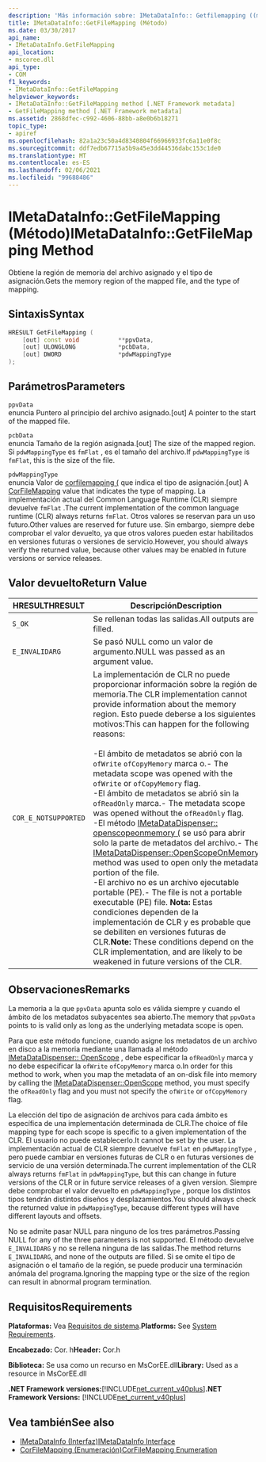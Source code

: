 ```yaml
---
description: 'Más información sobre: IMetaDataInfo:: Getfilemapping ((método)'
title: IMetaDataInfo::GetFileMapping (Método)
ms.date: 03/30/2017
api_name:
- IMetaDataInfo.GetFileMapping
api_location:
- mscoree.dll
api_type:
- COM
f1_keywords:
- IMetaDataInfo::GetFileMapping
helpviewer_keywords:
- IMetaDataInfo::GetFileMapping method [.NET Framework metadata]
- GetFileMapping method [.NET Framework metadata]
ms.assetid: 2868dfec-c992-4606-88bb-a8e0b6b18271
topic_type:
- apiref
ms.openlocfilehash: 82a1a23c50a4d8340804f66966933fc6a11e0f8c
ms.sourcegitcommit: ddf7edb67715a5b9a45e3dd44536dabc153c1de0
ms.translationtype: MT
ms.contentlocale: es-ES
ms.lasthandoff: 02/06/2021
ms.locfileid: "99688486"
---
```

# <a name="imetadatainfogetfilemapping-method"></a><span data-ttu-id="80c79-103">IMetaDataInfo::GetFileMapping (Método)</span><span class="sxs-lookup"><span data-stu-id="80c79-103">IMetaDataInfo::GetFileMapping Method</span></span>

<span data-ttu-id="80c79-104">Obtiene la región de memoria del archivo asignado y el tipo de asignación.</span><span class="sxs-lookup"><span data-stu-id="80c79-104">Gets the memory region of the mapped file, and the type of mapping.</span></span>  
  
## <a name="syntax"></a><span data-ttu-id="80c79-105">Sintaxis</span><span class="sxs-lookup"><span data-stu-id="80c79-105">Syntax</span></span>  
  
```cpp  
HRESULT GetFileMapping (  
    [out] const void           **ppvData,
    [out] ULONGLONG            *pcbData,
    [out] DWORD                *pdwMappingType  
);  
```  
  
## <a name="parameters"></a><span data-ttu-id="80c79-106">Parámetros</span><span class="sxs-lookup"><span data-stu-id="80c79-106">Parameters</span></span>  

 `ppvData`  
 <span data-ttu-id="80c79-107">enuncia Puntero al principio del archivo asignado.</span><span class="sxs-lookup"><span data-stu-id="80c79-107">[out] A pointer to the start of the mapped file.</span></span>  
  
 `pcbData`  
 <span data-ttu-id="80c79-108">enuncia Tamaño de la región asignada.</span><span class="sxs-lookup"><span data-stu-id="80c79-108">[out] The size of the mapped region.</span></span> <span data-ttu-id="80c79-109">Si `pdwMappingType` es `fmFlat` , es el tamaño del archivo.</span><span class="sxs-lookup"><span data-stu-id="80c79-109">If `pdwMappingType` is `fmFlat`, this is the size of the file.</span></span>  
  
 `pdwMappingType`  
 <span data-ttu-id="80c79-110">enuncia Valor de [corfilemapping (](corfilemapping-enumeration.md) que indica el tipo de asignación.</span><span class="sxs-lookup"><span data-stu-id="80c79-110">[out] A [CorFileMapping](corfilemapping-enumeration.md) value that indicates the type of mapping.</span></span> <span data-ttu-id="80c79-111">La implementación actual del Common Language Runtime (CLR) siempre devuelve `fmFlat` .</span><span class="sxs-lookup"><span data-stu-id="80c79-111">The current implementation of the common language runtime (CLR) always returns `fmFlat`.</span></span> <span data-ttu-id="80c79-112">Otros valores se reservan para un uso futuro.</span><span class="sxs-lookup"><span data-stu-id="80c79-112">Other values are reserved for future use.</span></span> <span data-ttu-id="80c79-113">Sin embargo, siempre debe comprobar el valor devuelto, ya que otros valores pueden estar habilitados en versiones futuras o versiones de servicio.</span><span class="sxs-lookup"><span data-stu-id="80c79-113">However, you should always verify the returned value, because other values may be enabled in future versions or service releases.</span></span>  
  
## <a name="return-value"></a><span data-ttu-id="80c79-114">Valor devuelto</span><span class="sxs-lookup"><span data-stu-id="80c79-114">Return Value</span></span>  
  
|<span data-ttu-id="80c79-115">HRESULT</span><span class="sxs-lookup"><span data-stu-id="80c79-115">HRESULT</span></span>|<span data-ttu-id="80c79-116">Descripción</span><span class="sxs-lookup"><span data-stu-id="80c79-116">Description</span></span>|  
|-------------|-----------------|  
|`S_OK`|<span data-ttu-id="80c79-117">Se rellenan todas las salidas.</span><span class="sxs-lookup"><span data-stu-id="80c79-117">All outputs are filled.</span></span>|  
|`E_INVALIDARG`|<span data-ttu-id="80c79-118">Se pasó NULL como un valor de argumento.</span><span class="sxs-lookup"><span data-stu-id="80c79-118">NULL was passed as an argument value.</span></span>|  
|`COR_E_NOTSUPPORTED`|<span data-ttu-id="80c79-119">La implementación de CLR no puede proporcionar información sobre la región de memoria.</span><span class="sxs-lookup"><span data-stu-id="80c79-119">The CLR implementation cannot provide information about the memory region.</span></span> <span data-ttu-id="80c79-120">Esto puede deberse a los siguientes motivos:</span><span class="sxs-lookup"><span data-stu-id="80c79-120">This can happen for the following reasons:</span></span><br /><br /> <span data-ttu-id="80c79-121">-El ámbito de metadatos se abrió con la `ofWrite` `ofCopyMemory` marca o.</span><span class="sxs-lookup"><span data-stu-id="80c79-121">-   The metadata scope was opened with the `ofWrite` or `ofCopyMemory` flag.</span></span><br /><span data-ttu-id="80c79-122">-El ámbito de metadatos se abrió sin la `ofReadOnly` marca.</span><span class="sxs-lookup"><span data-stu-id="80c79-122">-   The metadata scope was opened without the `ofReadOnly` flag.</span></span><br /><span data-ttu-id="80c79-123">-El método [IMetaDataDispenser:: openscopeonmemory (](imetadatadispenser-openscopeonmemory-method.md) se usó para abrir solo la parte de metadatos del archivo.</span><span class="sxs-lookup"><span data-stu-id="80c79-123">-   The [IMetaDataDispenser::OpenScopeOnMemory](imetadatadispenser-openscopeonmemory-method.md) method was used to open only the metadata portion of the file.</span></span><br /><span data-ttu-id="80c79-124">-El archivo no es un archivo ejecutable portable (PE).</span><span class="sxs-lookup"><span data-stu-id="80c79-124">-   The file is not a portable executable (PE) file.</span></span> <span data-ttu-id="80c79-125">**Nota:**  Estas condiciones dependen de la implementación de CLR y es probable que se debiliten en versiones futuras de CLR.</span><span class="sxs-lookup"><span data-stu-id="80c79-125">**Note:**  These conditions depend on the CLR implementation, and are likely to be weakened in future versions of the CLR.</span></span>|  
  
## <a name="remarks"></a><span data-ttu-id="80c79-126">Observaciones</span><span class="sxs-lookup"><span data-stu-id="80c79-126">Remarks</span></span>  

 <span data-ttu-id="80c79-127">La memoria a la que `ppvData` apunta solo es válida siempre y cuando el ámbito de los metadatos subyacentes sea abierto.</span><span class="sxs-lookup"><span data-stu-id="80c79-127">The memory that `ppvData` points to is valid only as long as the underlying metadata scope is open.</span></span>  
  
 <span data-ttu-id="80c79-128">Para que este método funcione, cuando asigne los metadatos de un archivo en disco a la memoria mediante una llamada al método [IMetaDataDispenser:: OpenScope](imetadatadispenser-openscope-method.md) , debe especificar la `ofReadOnly` marca y no debe especificar la `ofWrite` `ofCopyMemory` marca o.</span><span class="sxs-lookup"><span data-stu-id="80c79-128">In order for this method to work, when you map the metadata of an on-disk file into memory by calling the [IMetaDataDispenser::OpenScope](imetadatadispenser-openscope-method.md) method, you must specify the `ofReadOnly` flag and you must not specify the `ofWrite` or `ofCopyMemory` flag.</span></span>  
  
 <span data-ttu-id="80c79-129">La elección del tipo de asignación de archivos para cada ámbito es específica de una implementación determinada de CLR.</span><span class="sxs-lookup"><span data-stu-id="80c79-129">The choice of file mapping type for each scope is specific to a given implementation of the CLR.</span></span> <span data-ttu-id="80c79-130">El usuario no puede establecerlo.</span><span class="sxs-lookup"><span data-stu-id="80c79-130">It cannot be set by the user.</span></span> <span data-ttu-id="80c79-131">La implementación actual de CLR siempre devuelve `fmFlat` en `pdwMappingType` , pero puede cambiar en versiones futuras de CLR o en futuras versiones de servicio de una versión determinada.</span><span class="sxs-lookup"><span data-stu-id="80c79-131">The current implementation of the CLR always returns `fmFlat` in `pdwMappingType`, but this can change in future versions of the CLR or in future service releases of a given version.</span></span> <span data-ttu-id="80c79-132">Siempre debe comprobar el valor devuelto en `pdwMappingType` , porque los distintos tipos tendrán distintos diseños y desplazamientos.</span><span class="sxs-lookup"><span data-stu-id="80c79-132">You should always check the returned value in `pdwMappingType`, because different types will have different layouts and offsets.</span></span>  
  
 <span data-ttu-id="80c79-133">No se admite pasar NULL para ninguno de los tres parámetros.</span><span class="sxs-lookup"><span data-stu-id="80c79-133">Passing NULL for any of the three parameters is not supported.</span></span> <span data-ttu-id="80c79-134">El método devuelve `E_INVALIDARG` y no se rellena ninguna de las salidas.</span><span class="sxs-lookup"><span data-stu-id="80c79-134">The method returns `E_INVALIDARG`, and none of the outputs are filled.</span></span> <span data-ttu-id="80c79-135">Si se omite el tipo de asignación o el tamaño de la región, se puede producir una terminación anómala del programa.</span><span class="sxs-lookup"><span data-stu-id="80c79-135">Ignoring the mapping type or the size of the region can result in abnormal program termination.</span></span>  
  
## <a name="requirements"></a><span data-ttu-id="80c79-136">Requisitos</span><span class="sxs-lookup"><span data-stu-id="80c79-136">Requirements</span></span>  

 <span data-ttu-id="80c79-137">**Plataformas:** Vea [Requisitos de sistema](../../get-started/system-requirements.md).</span><span class="sxs-lookup"><span data-stu-id="80c79-137">**Platforms:** See [System Requirements](../../get-started/system-requirements.md).</span></span>  
  
 <span data-ttu-id="80c79-138">**Encabezado:** Cor. h</span><span class="sxs-lookup"><span data-stu-id="80c79-138">**Header:** Cor.h</span></span>  
  
 <span data-ttu-id="80c79-139">**Biblioteca:** Se usa como un recurso en MsCorEE.dll</span><span class="sxs-lookup"><span data-stu-id="80c79-139">**Library:** Used as a resource in MsCorEE.dll</span></span>  
  
 <span data-ttu-id="80c79-140">**.NET Framework versiones:**[!INCLUDE[net_current_v40plus](../../../../includes/net-current-v40plus-md.md)]</span><span class="sxs-lookup"><span data-stu-id="80c79-140">**.NET Framework Versions:** [!INCLUDE[net_current_v40plus](../../../../includes/net-current-v40plus-md.md)]</span></span>  
  
## <a name="see-also"></a><span data-ttu-id="80c79-141">Vea también</span><span class="sxs-lookup"><span data-stu-id="80c79-141">See also</span></span>

- [<span data-ttu-id="80c79-142">IMetaDataInfo (Interfaz)</span><span class="sxs-lookup"><span data-stu-id="80c79-142">IMetaDataInfo Interface</span></span>](imetadatainfo-interface.md)
- [<span data-ttu-id="80c79-143">CorFileMapping (Enumeración)</span><span class="sxs-lookup"><span data-stu-id="80c79-143">CorFileMapping Enumeration</span></span>](corfilemapping-enumeration.md)
